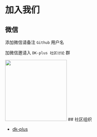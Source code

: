 # 加入我们

## 微信

添加微信请备注 `Github` 用户名

加微信邀请入 `DK-plus 社区讨论` 群

<img height="200px"  src="https://oss.cadwaladerss.com/dk-plus/images/wxcrcoder.jpg">
## 社区组织

- [dk-plus](https://github.com/CadWalaDers/dk-ui)

